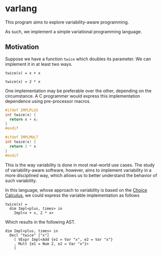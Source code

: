 # varlang

This program aims to explore variability-aware programming.

As such, we implement a simple variational programming language.

## Motivation

Suppose we have a function `twice` which doubles its parameter.
We can implement it in at least two ways.

```
twice(x) = x + x

twice(x) = 2 * x
```

One implementation may be preferable over the other, depending
on the circumstance.
A C programmer would express this implementation dependence using
pre-processor macros.

```c
#ifdef IMPLPLUS
int twice(x) {
  return x + x;
}
#endif

#ifdef IMPLMULT
int twice(x) {
  return 2 * x
}
#endif
```

This is the way variability is done in most real-world use cases.
The study of variability-aware software, however, aims to implement
variability in a more disciplined way, which allows us to better
understand the behavior of such variability.

In this language, whose approach to variability is based on the
[Choice Calculus](https://web.engr.oregonstate.edu/~walkiner/projects/choice-calculus.html), we could express the variable implementation as follows

```
twice(x) =
  dim Impl<plus, times> in
    Impl<x + x, 2 * x>
```

Which results in the following AST.
```
dim Impl<plus, times> in
  Decl "twice" ["x"]
    ( VExpr Impl<Add {e1 = Var "x", e2 = Var "x"}
    , Mult {e1 = Num 2, e2 = Var "x"}>
    )
```


